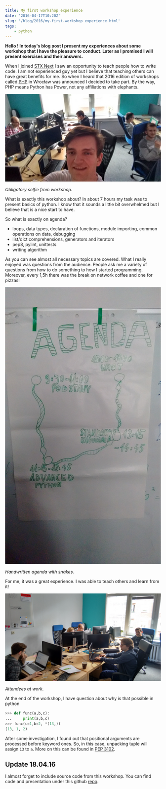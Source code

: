 ```yaml
---
title: My first workshop experience
date: '2016-04-17T10:20Z'
slug: '/blog/2016/my-first-workshop experience.html'
tags: 
    - python
---
```


**Hello ! In today's blog post I present my experiences about some
workshop that I have the pleasure to conduct. Later as I promised I will
present exercises and their answers.**

When I joined [STX Next](https://stxnext.com/) I saw an opportunity to
teach people how to write code. I am not experienced guy yet but I
believe that teaching others can have great benefits for me. So when I
heard that 2016 edition of workshops called
[PHP](http://pythonhaspower.com/#) in Wrocław was announced I decided to
take part. By the way, PHP means Python has Power, not any affiliations
with elephants.

![Author of this blog with his 'students'](./php_author.jpg)

*Obligatory selfie from workshop.*

What is exactly this workshop about? In about 7 hours my task was to
present basics of python. I know that it sounds a little bit overwhelmed
but I believe that is a nice start to have.

So what is exactly on agenda?

-   loops, data types, declaration of functions, module importing,
    common operations on data, debugging
-   list/dict comprehensions, generators and iterators
-   pep8, pylint, unittests
-   writing algorithm

As you can see almost all necessary topics are covered. What I really
enjoyed was questions from the audience. People ask me a variety of
questions from how to do something to how I started programming.
Moreover, every 1,5h there was the break on network coffee and one for
pizzas!

![Agenda in pythons.](./php_agenda.jpg)

*Handwritten agenda with snakes.*

For me, it was a great experience. I was able to teach others and learn
from it!

![People at work.](./php_students.jpg)

*Attendees at work.*

At the end of the workshop, I have question about why is that possible
in python

```python
>>> def func(a,b,c):
...     print(a,b,c)
>>> func(c=1,b=2, *(13,))
(13, 1, 2)
```

After some investigation, I found out that positional arguments are
processed before keyword ones. So, in this case, unpacking tuple will
assign `13` to `a`. More on this can be found in [PEP
3102](https://www.python.org/dev/peps/pep-3102/).

Update 18.04.16
---------------

I almost forget to include source code from this workshop. You can find
code and presentation under this github
[repo](https://github.com/stxnext/php-sources).
